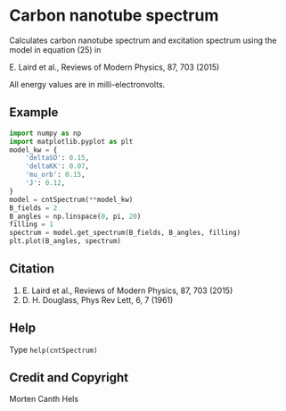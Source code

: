 Carbon nanotube spectrum
========================

Calculates carbon nanotube spectrum and excitation spectrum using the model
in equation (25) in

E. Laird et al., Reviews of Modern Physics, 87, 703 (2015)

All energy values are in milli-electronvolts.

## Example
````python
import numpy as np
import matplotlib.pyplot as plt
model_kw = {
    'deltaSO': 0.15,
    'deltaKK': 0.07,
    'mu_orb': 0.15,
    'J': 0.12,
}
model = cntSpectrum(**model_kw)
B_fields = 2
B_angles = np.linspace(0, pi, 20)
filling = 1
spectrum = model.get_spectrum(B_fields, B_angles, filling)
plt.plot(B_angles, spectrum)
````

## Citation
1. E. Laird et al., Reviews of Modern Physics, 87, 703 (2015)
2. D. H. Douglass, Phys Rev Lett, 6, 7 (1961)

## Help
Type `help(cntSpectrum)`


## Credit and Copyright
Morten Canth Hels
